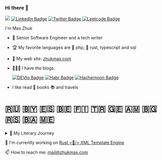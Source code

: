### Hi there 👋

![](https://komarev.com/ghpvc/?username=ZhukMax&color=green)
[![LinkedIn Badge](https://img.shields.io/badge/-LinkedIn-0e76a8?style=flat&logo=Linkedin)](https://www.linkedin.com/in/zhukmaxim/)
[![Twitter Badge](https://img.shields.io/badge/-Twitter-00acee?style=flat&logo=Twitter&logoColor=white)](https://twitter.com/zhukmax)
[![Leetcode Badge](https://img.shields.io/badge/-LeetCode-orange?style=flat&logo=Leetcode&logoColor=white)](https://leetcode.com/zhukmax/)

I'm Max Zhuk

- 🍒 Senior Software Engineer and a tech writer
- 🏆 My favorite languages are 🐘 php, 🦀 rust, typescript and sql
- 🌱 My web site: [zhukmax.com](https://zhukmax.com/)
- 🧑🏼‍💻 I have the blogs:

  [![DEVto Badge](https://img.shields.io/static/v1?label=dev.to&message=zhukmax&color=green)](https://dev.to/zhukmax)
  [![Habr Badge](https://img.shields.io/static/v1?label=habr&message=@zm_llill&color=blue)](https://habr.com/ru/users/zm_llill/)
  [![Hachernoon Badge](https://img.shields.io/static/v1?label=hackernoon&message=@zhukmax&color=orange)](https://hackernoon.com/u/zhukmax)
  <!--[![Patreon Badge](https://img.shields.io/static/v1?label=patreon&message=@zhukmax&color=00acee)](https://www.patreon.com/zhukmax)-->
  
- I like read 📖 books 📚 and travels

#  🇷🇺 🇧🇾 🇪🇸 🇧🇪 🇫🇮 🇹🇷 🇬🇪 🇦🇲 🇧🇬 🇷🇸 🇧🇦 🇲🇪
<details>
📚 🤓 📖 <summary>🦉 My Literary Journey</summary>

- "The Titan" - Theodore Dreiser
- "The Financier" - Theodore Dreiser
- "Metro 2034" - Dmitry Glukhovsky
- "Metro 2033" - Dmitry Glukhovsky
- "The Grapes of Wrath" - John Steinbeck
- "The Seven Who Were Hanged" - Leonid Andreyev  
- "The Red Laugh" - Leonid Andreyev  
- "Judas Iscariot" - Leonid Andreyev  
- "How to Manage Your Slaves" - Marcus Sidonius Falx  
- "Last Love in Constantinople" - Milorad Pavić  
- "Fantômas" - Marcel Allain, Pierre Souvestre  
- "The Devil’s Aspect" - Craig Russell  
- "Egyptian Myths" - A. N. Nikolaeva
- "A Clash of Kings" - George R. R. Martin  
- "The Magic Ring" - Andrei Platonov  
- "The Miserly Knight" - Alexander Pushkin  
- "The Bailiff" - Ivan Turgenev  
- "Frankenstein, or The Modern Prometheus" - Mary Shelley  
- "The Settlement" - Kir Bulychev  
- "The Fatal Mistake of Church Musicians" - Thomas Hardy  
- "The Capture of the Redoubt" - Prosper Mérimée  
- "The Unbearable Lightness of Being" - Milan Kundera  
- "Under the Deck Awnings" - Jack London  
- "The Innocence of Father Brown" - G. K. Chesterton  
- "Tsar Fish" - Viktor Astafyev  
- "Falling Old Women" - Daniil Kharms  
- "Chang’s Dreams" - Ivan Bunin  
- "Old Woman Izergil" - Maxim Gorky  
- "The Frogling" - Edgar Allan Poe  
- "The War of the Worlds" - H. G. Wells  
- "Hamlet" - William Shakespeare  
- "Poor Liza" - Nikolay Karamzin  
- "Dwarf Nose" - Wilhelm Hauff  
- "The Devil and the Deep Sea" - Rudyard Kipling  
- "The Colour of Magic" - Terry Pratchett  
- "The Pianist" - Alexander Kuprin
- "Caught Red-Handed" - Charles Dickens  
- "The Emerald" - Alexander Kuprin  
- "Dialogue About Sand" - Shūgorō Yamamoto  
- "At the Bottom" - Maxim Gorky  
- "Twelve" - Alexander Blok  
- "Oblomov" - Ivan Goncharov  
- "The Trial of Elizabeth Cree" - Peter Ackroyd  
- "Lord of the Flies" - William Golding  
- "The Kremlin School of Negotiation" - Igor Ryzov  
- "Call and Come Over" - Anatoly Aleksin  
- "Mtsyri" - Mikhail Lermontov  
- "Vamireh" - J.-H. Rosny Aîné  
- "The Cave Lion" - J.-H. Rosny Aîné  
- "The Quest for Fire" - J.-H. Rosny Aîné  
- "Ward No. 6" - Anton Chekhov  
- "The Last Inch" - James Aldridge  
- "Vasyutka’s Lake" - Viktor Astafyev  
- "Nevsky Prospect" - Nikolai Gogol  
- "Tarzan and the Jewels of Opar" - Edgar Rice Burroughs  
- "After the Ball" - Leo Tolstoy  
- "The Theory of Castes and Roles" - Alex Krol  
- "In Bad Company" - Vladimir Korolenko  
- "Man and Snake" - Ambrose Bierce  
- "Son of Tarzan" - Edgar Rice Burroughs  
- "Tarzan and His Beasts" - Edgar Rice Burroughs  
- "Return to the Jungle" - Edgar Rice Burroughs  
- "The House Where Hearts Break" - George Bernard Shaw  
- "How a Peasant Fed Two Generals" - Mikhail Saltykov-Shchedrin  
- "A Game of Thrones" - George R. R. Martin
- "Leviticus" - Prophet Moses  
- "The Time Machine" - H. G. Wells  
- "The Next 100 Years: A Forecast for the 21st Century" - George Friedman  
- "Fair Margaret" - H. Rider Haggard  
- "The Satanic Bible" - Anton Szandor LaVey  
- "The Revolt of the Angels" - Anatole France  
- "The Bronze Horseman" - Alexander Pushkin  
- "The Maze Runner" - James Dashner  
- "Dubrovsky" - Alexander Pushkin  
- "Montezuma’s Daughter" - H. Rider Haggard  
- "Bast Shoes" - Ivan Bunin  
- "Russian Granny" - Vladimir Sorokin  
- "Perfume: The Story of a Murderer" - Patrick Süskind  
- "Twilight" - Dmitry Glukhovsky  
- "A Hero of Our Time" - Mikhail Lermontov  
- "Moscow to the End of the Line" - Venedikt Erofeev  
- "Tarzan of the Apes" - Edgar Rice Burroughs  
- "The Pathfinder, or The Inland Sea" - James Fenimore Cooper  
- "One Day" - David Nicholls  
- "The Master and Margarita" - Mikhail Bulgakov  
- "Autobiography" - Branislav Nušić  
- "The Twelve Chairs" - Ilya Ilf, Yevgeny Petrov  
- "Don Quixote" - Miguel de Cervantes  
- "Exodus" - Prophet Moses  
- "Christmas Poems" - Joseph Brodsky  
- "Dictators of Deception" - Daniel Treisman, Sergey Guriev  
- "My Pushkin" - Marina Tsvetaeva  
- "Project Hail Mary" - Andy Weir  
- "Childhood" - Leo Tolstoy  
- "Under the Dome: Sixth Sense" - Stephen King  
- "Under the Dome: Falling Pink Stars" - Stephen King  
- "The Man in the Iron Mask" - Alexandre Dumas  
- "Mustang-Pacer" - Ernest Seton-Thompson  
- "Omon Ra" - Victor Pelevin  
- "The Adventures of Krosh" - Anatoly Rybakov  
- "The Kindly Ones" - Jonathan Littell  
- "Lolita" - Vladimir Nabokov  
- "How to Live Without Working?" - Pierre Wagonsky  
- "Childhood" - Maxim Gorky  
- "The Three Musketeers" - Alexandre Dumas  
- "Heart of a Dog" - Mikhail Bulgakov  
- "Planet of the People" - Antoine de Saint-Exupéry  
- "The Headless Horseman" - Mayne Reid  
- "White Fang" - Jack London  
- "The Man Who Laughs" - Victor Hugo  
- "The Meshchora Side" - Konstantin Paustovsky  
- "Ionych" - Anton Chekhov  
- "The Black Monk" - Anton Chekhov  
- "The Adventures of Kalle Blomkvist" - Astrid Lindgren  
- "Numbers" - Ivan Bunin  
- "The Lady with the Dog" - Anton Chekhov  
- "Pepper, Wine, and Wool" - Carlo M. Cipolla  
- "The Basic Laws of Human Stupidity" - Carlo M. Cipolla  
- "Melancholy" - Anton Chekhov  
- "The Ninny" - Anton Chekhov  
- "The Boy in the White Shirt" - Viktor Astafyev  
- "Who Can Live Well in Russia" - Nikolay Nekrasov  
- "Tamango" - Prosper Mérimée  
- "The Picture of Dorian Gray" - Oscar Wilde  
- "The Singers" - Ivan Turgenev  
- "Vasily Tyorkin" - Alexander Tvardovsky  
- "The Gold Bug" - Edgar Allan Poe  
- "The Purloined Letter" - Edgar Allan Poe  
- "Hadji Murat" - Leo Tolstoy  
- "Woe from Wit" - Alexander Griboyedov  
- "Spanish Witches" - Prosper Mérimée  
- "King Solomon’s Mines" - H. Rider Haggard  
- "The Dunce" - Denis Fonvizin  
- "Total Recall" - Arnold Schwarzenegger  
- "Makar Chudra" - Maxim Gorky  
- "The Ransom of Red Chief" - O. Henry  
- "The Photograph Where I’m Not" - Viktor Astafyev  
- "Medical History" - Mikhail Zoshchenko  
- "The Coward" - Guy de Maupassant  
- "Gulliver in Lilliput" - Jonathan Swift  
- "The Honest Thief" - Fyodor Dostoevsky  
- "The Captain’s Daughter" - Alexander Pushkin  
- "Lefty" - Nikolai Leskov  
- "Rip Van Winkle" - Washington Irving  
- "Svetlana" - Vasily Zhukovsky  
- "The Gentleman from San Francisco" - Ivan Bunin
- "The Oddball from Class 6B" - Vladimir Zheleznikov  
- "Mrs. Korner Pays Up" - Jerome K. Jerome  
- "Simon" - Narine Abgaryan  
- "The Marriage" - Nikolai Gogol  
- "The Queen of Spades" - Alexander Pushkin  
- "Vacancy" - Keith Laumer  
- "Diaboliad" - Mikhail Bulgakov  
- "Defenseless Creature" - Anton Chekhov  
- "Alice" - Christina Henry  
- "Genesis" - Prophet Moses  
- "All Quiet on the Western Front" - Erich Maria Remarque  
- "A Treatise on the History of Religions" - Mircea Eliade
- "The White Bird" - Sholem Aleichem  
- "A Russian in Europe" - Arkady Averchenko  
- "The Old Man and the Sea" - Ernest Hemingway  
- "In a Beautiful and Furious World" - Andrei Platonov  
- "Belated Flowers" - Anton Chekhov  
- "Mein Kampf" - Adolf Hitler  
- "The Smell of Thought" - Robert Sheckley  
- "A Tale of the Sea" - Fazil Iskander  
- "Cold Autumn" - Ivan Bunin  
- "The Wig-Maker" - Nikolai Leskov  
- "Fat and Thin" - Anton Chekhov  
- "Three Rubles" - Ivan Bunin  
- "Robinson Crusoe" - Daniel Defoe  
- "Breakfast" - W. Somerset Maugham  
- "Pines" - Ivan Bunin
- "Jonathan Livingston Seagull" - Richard Bach  
- "The Master of Ballantrae" - Robert Louis Stevenson  
- "By the Sea" - Anna Akhmatova  
- "Legends and Myths of Ancient Greece" - Nikolay Kuhn  
- "Mother of Monsters" - Guy de Maupassant  
- "The Sleeping Princess" - Vasily Zhukovsky  
- "Resurrection of All the Dead" - Leonid Andreyev  
- "Agafya" - Anton Chekhov  
- "The Overcoat" - Nikolai Gogol  
- "The Christmas Tree and the Wedding" - Fyodor Dostoevsky
- "The Half-Hour Theory" - David Abramson  
- "The Ghost Story" - James Fenimore Cooper  
- "The Final Test" - Robert Sheckley  
- "The Nightingale and the Rose" - Oscar Wilde  
- "Great Travelers" - Mikhail Zoshchenko  
- "On the Benefits of Alcoholism" - Mikhail Bulgakov  
- "I Am the Door" - Stephen King  
- "Neighbors" - Anton Chekhov  
- "Mumu" - Ivan Turgenev  
- "Treasure Island" - Robert Louis Stevenson  
- "Taras Bulba" - Nikolai Gogol  
- "Scarlet Sails" - Alexander Grin  
- "The Belkin Tales" - Alexander Pushkin  
- "The Last of the Mohicans" - James Fenimore Cooper  
- "Feeling Good: The New Mood Therapy" - David D. Burns  
- "Khor and Kalinych" - Ivan Turgenev  
- "Where the Paths Diverge" - Jack London  
- "Ivan Fyodorovich Shponka and His Aunt" - Nikolai Gogol  
- "The Eve of St. John" - Nikolai Gogol  
- "Satanism for the Intelligentsia: Religion Without God" - Andrey Kuraev  
- "The Sentry" - Nikolai Leskov  
- "The Oval Portrait" - Edgar Allan Poe  
- "The Cat That Walked by Herself" - Rudyard Kipling  
- "May Night, or The Drowned Maiden" - Nikolai Gogol  
- "The Wonderful Doctor" - Alexander Kuprin  
- "A Christmas Adventure" - Agatha Christie  
- "Aristotle" - Paul Strathern  
- "Christmas" - Vladimir Nabokov  
- "A Christmas Carol" - Charles Dickens  
- "Bicentennial Man" - Isaac Asimov  
- "Peasant Women" - Anton Chekhov
- "Guaranteed Pleasure" - Isaac Asimov  
- "The Man in the High Castle" - Philip K. Dick  
- "The Suitcase" - Sergei Dovlatov  
- "War and the Bible" - Saint Nicholas of Serbia  
- "One Day in the Life of Ivan Denisovich" - Aleksandr Solzhenitsyn  
- "There Will Come Soft Rains" - Ray Bradbury  
- "Beasts in the Pit" - Russian Folk Tale  
- "The Turkish Gambit" - Boris Akunin  
- "Azazel" - Boris Akunin  
- "Day of the Oprichnik" - Vladimir Sorokin  
- "The Good Soldier Švejk" - Jaroslav Hašek  
- "Go to the Ant" - John Wyndham  
- "The Lord of the Rings: The Return of the King" - J.R.R. Tolkien  
- "The Twelfth Statue" - Stanley Ellin  
- "ZOV 56" - Pavel Filatyev  
- "The Lord of the Rings: The Two Towers" - J.R.R. Tolkien  
- "The Man in the Case" - Anton Chekhov  
- "About Love" - Anton Chekhov  
- "Breaking Negative Thinking Patterns" - Gitta Jacob  
- "Tales for Idiots" - Boris Akunin  
- "And Then There Were None" - Agatha Christie 
- "The Lord of the Rings: The Fellowship of the Ring" - J.R.R. Tolkien  
- "A Brief History of Time" - Stephen Hawking  
- "Monkey King: Journey to the West" - Wu Cheng’en  
- "Post. Part 2" - Dmitry Glukhovsky  
- "Post" - Dmitry Glukhovsky  
- "The Ballad of Songbirds and Snakes" - Suzanne Collins  
- "Mockingjay" - Suzanne Collins  
- "We'll Defeat Barmaley" - Korney Chukovsky  
- "Catching Fire" - Suzanne Collins  
- "The Hunger Games" - Suzanne Collins  
- "The Richest Man in Babylon" - George S. Clason  
- "The Sorcerer Ignat and the People" - Victor Pelevin  
- "My Grandmother Asked Me to Tell You She’s Sorry" - Fredrik Backman  
- "Machiavelli" - Paul Strathern  
- "Man’s Search for Meaning" - Viktor E. Frankl 
- "Around the World in Eighty Days" - Jules Verne  
- "Vlad III Dracula" - A. Kurilko  
- "Flow: The Psychology of Optimal Experience" - Mihaly Csikszentmihalyi  
- "Paris in the Twentieth Century" - Jules Verne  
- "Dune" - Frank Herbert  
- "No One Writes to the Colonel" - Gabriel García Márquez 
- "Emotional Intelligence: Why It Can Matter More Than IQ" - Daniel Goleman  
- "The Mysterious Island" - Jules Verne  
- "The Tale of the Origin of Man" - Alexander Men  
- "The Templars and Other Secret Societies of the Middle Ages" - Thomas Keightley  
- "A Connecticut Yankee in King Arthur’s Court" - Mark Twain  
- "The Love for Three Oranges" - Leonid Filatov  
- "The Cherry Orchard" - Anton Chekhov  
- "Living Space" - Isaac Asimov  
- "The Nose" - Ryūnosuke Akutagawa  
- "Kurt Cobain" - A. Kurilko  
- "Ariadne" - Anton Chekhov  
- "The Rose of Jericho" - Ivan Bunin  
- "The Government Inspector" - Nikolai Gogol  
- "The Triumph of Diplomacy" - Arthur Conan Doyle  
- "15 Steps Away from Panic and Fear" - I. Kachay, P. Fedorenko  
- "Venerable Paisios of Mount Athos" - [Author not specified]  
- "The Fiery God of the Marrans" - Alexander Volkov  
- "The Culture Map" - Erin Meyer  
- "The Poison Belt" - Arthur Conan Doyle  
- "Anxious People" - Fredrik Backman  
- "Morphology of the Folktale" - Vladimir Propp  
- "Journey to the Center of the Earth" - Jules Verne  
- "Factfulness" - Hans Rosling  
- "Gelsomino in the Land of Liars" - Gianni Rodari  
- "The Lost World" - Arthur Conan Doyle  
- "Reinventing Organizations" - Frédéric Laloux  
- "F**k You Money" - Babaykin  
- "A Dog Called Money" - Bodo Schäfer  
- "Monday Begins on Saturday" - Arkady and Boris Strugatsky  
- "Retire at 35" - Babaykin  
- "The Hobbit, or There and Back Again" - J.R.R. Tolkien  
- "The Dream of a Ridiculous Man" - Fyodor Dostoevsky  
- "The Mystery of the Yellow Room" - Gaston Leroux  
- "Seven Underground Kings" - Alexander Volkov  
- "Urfin Jus and His Wooden Soldiers" - Alexander Volkov  
- "The Wizard of the Emerald City" - Alexander Volkov  
- "Happiness in Tough Times" - Andrew Matthews  
- "Paper Towns" - John Green  
- "Sonnets" - William Shakespeare  
- "On the Country and the World" - Andrei Sakharov  
- "The Man's Rules" - Mark Manson
- "Surely You're Joking, Mr. Feynman!" - Richard Feynman  
- "Are the Rich Happy?" - Stephen Leacock  
- "Poems" - Joseph Brodsky  
- "Animal Farm" - George Orwell  
- "Utopia for Realists" - Rutger Bregman  
- "Brave New World" - Aldous Huxley  
- "Lost Boy: The True Story of Captain Hook" - Christina Henry  
- "The Happiness Hormones" - Loretta Graziano Breuning  
- "The Purple Dress" - O. Henry  
- "Memorabilia" - Xenophon  
- "The Life of Our Holy Mother Mary of Egypt" - Saint Sophronius  
- "The Analects" - Confucius  
- "The Secret Garden" - Frances Hodgson Burnett  
- "The Mystery of Manor Hall" - Jane Cammack  
- "Missing in Sydney" - Andrea M. Hutchinson  
- "The Path of a Programmer: From 100 to 10,000 a Month" - A. Nikitin, D. Lyapin  
- "The Adventures of Tom Sawyer" - Mark Twain
- "Online Store Without Startup Capital" - T. Shakov  
- "The 4-Hour Workweek" - Tim Ferriss  
- "On Introducing Uniformity in Russia" - Kozma Prutkov  
- "How to Become a Blogger with a Million Followers" - Marina Mogilko  
- "Rich Dad Poor Dad" - Robert Kiyosaki  
- "Invasion: A Brief History of Russian Hackers" - Daniil Turovsky  
- "Memoirs of Stalin’s Former Secretary" - Boris Bazhanov  
- "Learn English: 300% Faster" - Archer  

</details>

🔭 I'm currently working on [Rust <🦀/> XML Template Engine](https://github.com/ZhukMax/efx)

📫 How to reach me: mail@zhukmax.com
